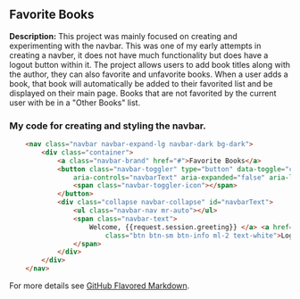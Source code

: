 ## Favorite Books

**Description:** This project was mainly focused on creating and experimenting with the navbar. This was one of my early attempts in creating a navber, it does not have much functionality but does have a logout button within it. The project allows users to add book titles along with the author, they can also favorite and unfavorite books. When a user adds a book, that book will automatically be added to their favorited list and be displayed on their main page. Books that are not favorited by the current user with be in a "Other Books" list.

### My code for creating and styling the navbar.

```html
    <nav class="navbar navbar-expand-lg navbar-dark bg-dark">
        <div class="container">
            <a class="navbar-brand" href="#">Favorite Books</a>
            <button class="navbar-toggler" type="button" data-toggle="collapse" data-target="#navbarText"
                aria-controls="navbarText" aria-expanded="false" aria-label="Toggle navigation">
                <span class="navbar-toggler-icon"></span>
            </button>
            <div class="collapse navbar-collapse" id="navbarText">
                <ul class="navbar-nav mr-auto"></ul>
                <span class="navbar-text">
                    Welcome, {{request.session.greeting}} </a> <a href="/logout" role="button"
                        class="btn btn-sm btn-info ml-2 text-white">Logout</a>
                </span>
            </div>
        </div>
    </nav>
``` 

For more details see [GitHub Flavored Markdown](https://guides.github.com/features/mastering-markdown/).

